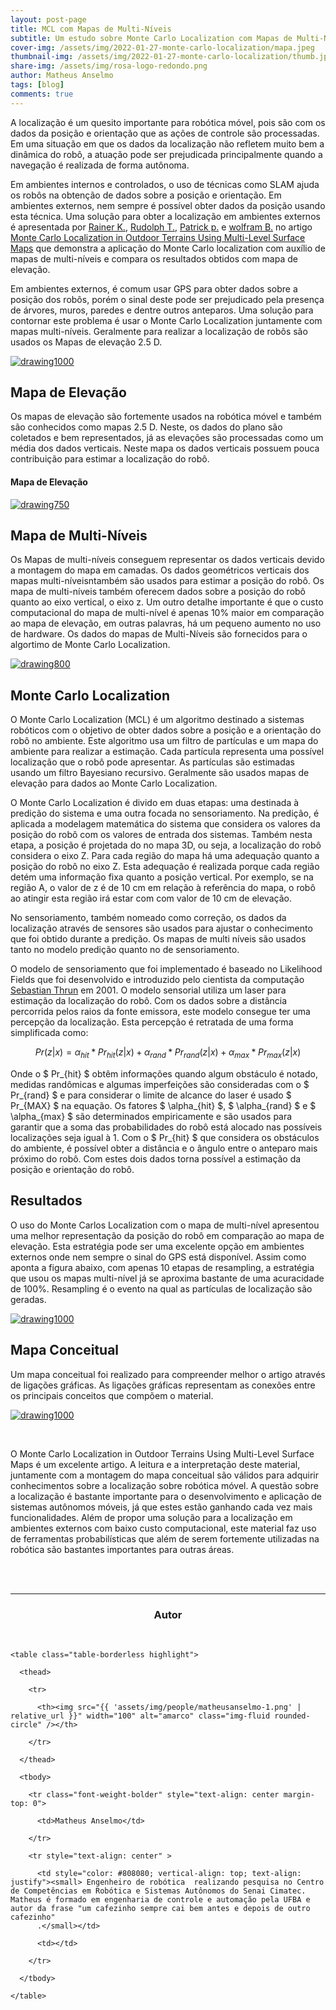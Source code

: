 ```yaml
---
layout: post-page
title: MCL com Mapas de Multi-Níveis
subtitle: Um estudo sobre Monte Carlo Localization com Mapas de Multi-Níveis
cover-img: /assets/img/2022-01-27-monte-carlo-localization/mapa.jpeg
thumbnail-img: /assets/img/2022-01-27-monte-carlo-localization/thumb.jpg
share-img: /assets/img/rosa-logo-redondo.png
author: Matheus Anselmo
tags: [blog]
comments: true
---
```




A localização é  um quesito importante para robótica móvel, pois são com os dados da posição e orientação que as ações de controle são processadas. Em uma situação em que os dados da localização não refletem muito bem  a dinâmica do robô, a atuação pode ser prejudicada principalmente quando a navegação é realizada de forma autônoma.

Em ambientes internos e controlados, o uso de técnicas como SLAM ajuda os robôs na obtenção de dados sobre a posição e orientação. Em ambientes externos, nem sempre é possível obter dados da posição usando esta técnica. Uma solução para obter a localização em ambientes externos é apresentada por [ Rainer K.](https://www.linkedin.com/in/rainer-k%C3%BCmmerle-256b4a15a/?originalSubdomain=de), [Rudolph T.](https://www.linkedin.com/in/rudolph-triebel-82107713/), [Patrick p.](https://www.linkedin.com/in/patrick-pfaff-97a51b9/) e [wolfram B.](https://www.linkedin.com/in/burgard/) no artigo [Monte Carlo Localization in Outdoor Terrains Using Multi-Level Surface Maps](https://www.researchgate.net/publication/220648287_Monte_Carlo_Localization_in_Outdoor_Terrains_Using_Multi-Level_Surface_Maps) que demonstra a aplicação do Monte Carlo localization com auxílio de mapas de multi-níveis e compara os resultados obtidos com mapa de elevação.

Em ambientes externos, é comum usar GPS para obter dados sobre a posição dos robôs, porém o sinal deste pode ser prejudicado pela presença de árvores, muros, paredes e dentre outros anteparos. Uma solução para contornar este problema é usar o Monte Carlo Localization juntamente com mapas multi-níveis.  Geralmente para realizar a localização de robôs são usados os Mapas de elevação 2.5 D.



[![drawing1000](../assets/img/2022-01-27-monte-carlo-localization/slide4.png)](../assets/img/2022-01-27-monte-carlo-localization/slide4.png)
<br>


## Mapa de Elevação

Os mapas de elevação são fortemente usados na robótica móvel e também são conhecidos como mapas 2.5 D. Neste, os dados do plano são coletados e bem representados, já as elevações são processadas como um média dos dados verticais. Neste mapa os dados verticais possuem pouca contribuição para estimar a localização do robô.


#### Mapa de Elevação

[![drawing750](../assets/img/2022-01-27-monte-carlo-localization/elevation.png)](../assets/img/2022-01-11-monte-carlo-localization/elevation.png)
<br>

## Mapa de Multi-Níveis

Os Mapas de multi-níveis conseguem representar os dados verticais devido a montagem do mapa em camadas. Os dados geométricos verticais dos mapas multi-níveisntambém são usados para estimar a posição do robô. Os mapa de multi-níveis também oferecem dados sobre a posição do robô quanto ao eixo vertical, o eixo z. Um outro detalhe importante é que o custo computacional do mapa de multi-nível  é  apenas 10% maior em comparação ao mapa de elevação, em outras palavras, há um pequeno aumento no uso de hardware. Os dados do mapas de Multi-Níveis são  fornecidos para o algortimo de Monte Carlo Localization.

[![drawing800](../assets/img/2022-01-27-monte-carlo-localization/multi_layer.png)](../assets/img/2022-01-27-monte-carlo-localization/multi_layer.png)

## Monte Carlo Localization

O Monte Carlo Localization (MCL) é um algoritmo destinado a sistemas robóticos com o objetivo de obter dados sobre a posição e a orientação do robô no ambiente. Este algoritmo usa um filtro de partículas e um mapa do ambiente para realizar a estimação. Cada partícula representa uma possível localização que o robô pode apresentar. As partículas são estimadas usando um filtro Bayesiano recursivo. Geralmente são usados mapas de elevação para dados ao Monte Carlo Localization. 

O Monte Carlo Localization  é divido em duas etapas: uma destinada à predição do sistema e uma outra focada no sensoriamento.  Na predição, é aplicada a modelagem matemática do sistema que considera os valores da posição do robô com os valores de entrada dos sistemas.
Também nesta etapa, a posição é projetada do no mapa 3D, ou seja, a localização do robô considera o eixo Z. Para cada região do mapa há uma adequação quanto a posição do robô no eixo Z. Esta adequação é realizada porque cada região detém uma informação fixa quanto a posição vertical. Por exemplo, se na região A, o  valor de z é de 10 cm em relação à referência do mapa, o robô ao atingir esta região irá estar com com valor de 10 cm de elevação.

No sensoriamento, também nomeado como correção, os dados da localização através de sensores são usados para ajustar o conhecimento que foi obtido durante a predição. Os mapas de multi níveis são usados tanto no modelo predição quanto no de sensoriamento.

O modelo de sensoriamento que foi implementado é baseado no Likelihood Fields que foi desenvolvido e introduzido pelo cientista da computação [Sebastian Thrun](http://robots.stanford.edu/) em 2001. O modelo sensorial utiliza um laser para estimação da localização do robô. Com os dados sobre a distância percorrida pelos raios da fonte emissora, este modelo consegue ter uma percepção da localização.  Esta percepção é retratada de uma forma simplificada como: 


 $$  Pr(z | x ) =\alpha_{hit}*Pr_{hit}(z | x ) +\alpha_{rand}*Pr_{rand}(z | x ) + \alpha_{max}*Pr_{max}(z | x )  $$





 
Onde o $ Pr_{hit} $ obtêm informações quando algum obstáculo é notado, medidas randômicas e algumas imperfeições são consideradas com o $ Pr_{rand} $ e para considerar o limite de alcance do laser é usado   $ Pr_{MAX} $ na equação. Os fatores $ \alpha_{hit} $, $ \alpha_{rand} $ e $ \alpha_{max} $ são determinados empiricamente e são usados para garantir que a soma  das probabilidades do robô está alocado nas  possíveis localizações seja igual à 1.
Com o $ Pr_{hit} $  que considera os obstáculos do ambiente, é possível obter a distância e o ângulo entre o anteparo mais próximo do robô. Com estes dois dados torna possível a estimação da posição e orientação do robô.


## Resultados 

O uso do Monte Carlos Localization com o mapa de multi-nível apresentou uma melhor representação da posição do robô em comparação ao mapa de elevação. Esta estratégia pode ser uma excelente opção em ambientes externos onde nem sempre o sinal do GPS está disponível. Assim como aponta a figura abaixo, com apenas 10 etapas de resampling, a estratégia que usou os mapas multi-nível já se aproxima bastante de uma acuracidade de 100%. Resampling é o evento na qual as partículas de localização são geradas.

[![drawing1000](../assets/img/2022-01-27-monte-carlo-localization/results1.png)](../assets/img/2022-01-27-monte-carlo-localization/results1.png)
<br>

## Mapa Conceitual

Um mapa conceitual foi realizado para compreender melhor o artigo através de ligações gráficas. As ligações gráficas representam as conexões entre os principais  conceitos que compõem o material.


[![drawing1000](../assets/img/2022-01-27-monte-carlo-localization/conceptual_map.jpg)](../assets/img/2022-01-27-monte-carlo-localization/conceptual_map.jpg)


<br>



O Monte Carlo Localization in Outdoor Terrains Using Multi-Level Surface Maps é um excelente artigo. A leitura e a interpretação deste material, juntamente com a montagem do mapa conceitual são válidos para adquirir conhecimentos sobre a localização sobre robótica móvel. A questão sobre a localização é bastante importante para o desenvolvimento e aplicação de sistemas autônomos móveis, já que estes estão ganhando cada vez mais funcionalidades. Além de propor uma solução para a localização em ambientes externos com baixo custo computacional, este  material faz uso de ferramentas probabilísticas que além de serem fortemente utilizadas na robótica são bastantes importantes para outras áreas.

<br>



<br>

---------------------
<!-- autor -->

<center><h3 class="post-title">Autor</h3><br/></center>

<div class="row">

  <div class="col-xl-auto offset-xl-0 col-lg-4 offset-lg-0 center">

    <table class="table-borderless highlight">

      <thead>

        <tr>

          <th><img src="{{ 'assets/img/people/matheusanselmo-1.png' | relative_url }}" width="100" alt="amarco" class="img-fluid rounded-circle" /></th>

        </tr>

      </thead>

      <tbody>

        <tr class="font-weight-bolder" style="text-align: center margin-top: 0">

          <td>Matheus Anselmo</td>

        </tr>

        <tr style="text-align: center" >

          <td style="color: #808080; vertical-align: top; text-align: justify"><small> Engenheiro de robótica  realizando pesquisa no Centro de Competências em Robótica e Sistemas Autônomos do Senai Cimatec. Matheus é formado em engenharia de controle e automação pela UFBA e autor da frase "um cafezinho sempre cai bem antes e depois de outro cafezinho"
          .</small></td>

          <td></td>

        </tr>

      </tbody>

    </table>

  </div>

</div>

<br>







